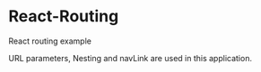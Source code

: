 # React-Routing

React routing example

URL parameters, Nesting and navLink are used in this application.
